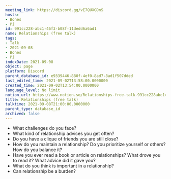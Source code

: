 ```yaml
---
meeting_link: https://discord.gg/vE7QUXGDnS
hosts:
- Bones
- Pi
id: 991cc228-abc1-46f3-b08f-11dedd6a6ad1
name: Relationships (free talk)
tags:
- Talk
- 2021-09-08
- Bones
- Pi
indexDate: 2021-09-08
object: page
platform: Discord
parent_database_id: e9339446-880f-4ef0-8ad7-8ad1f507dded
last_edited_time: 2021-09-02T13:58:00.0000000
created_time: 2021-09-02T13:54:00.0000000
language_level: No limit
notion_url: https://www.notion.so/Relationships-free-talk-991cc228abc146f3b08f11dedd6a6ad1
title: Relationships (free talk)
talktime: 2021-09-08T21:00:00.0000000
parent_type: database_id
archived: false
---
```



   - What challenges do you face?
   - What kind of relationship advices you get often?
   - Do you have a clique of friends you are still close?
   - How do you maintain a relationship? Do you prioritize yourself or others? How do you balance it?
   - Have you ever read a book or article on relationships? What drove you to read it? What advice did it gave you?
   - What do you think is important in a relationship?
   - Can relationship be a burden?











